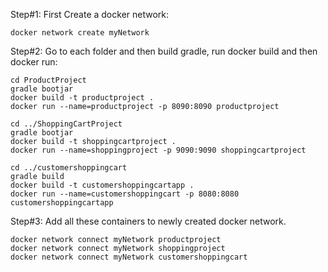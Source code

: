 Step#1: First Create a docker network:
```
docker network create myNetwork
```
Step#2: Go to each folder and then build gradle, run docker build and then docker run:

```
cd ProductProject
gradle bootjar
docker build -t productproject .
docker run --name=productproject -p 8090:8090 productproject
```
```
cd ../ShoppingCartProject
gradle bootjar
docker build -t shoppingcartproject .
docker run --name=shoppingproject -p 9090:9090 shoppingcartproject
```
```
cd ../customershoppingcart
gradle build
docker build -t customershoppingcartapp .
docker run --name=customershoppingcart -p 8080:8080 customershoppingcartapp

```
Step#3: Add all these containers to newly created docker network.
```
docker network connect myNetwork productproject
docker network connect myNetwork shoppingproject
docker network connect myNetwork customershoppingcart
```
